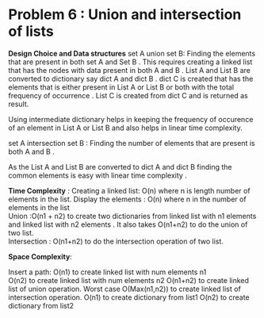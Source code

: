 # Problem 6 : Union and intersection of  lists
**Design Choice and Data structures** 
set A union set B: Finding the  elements that are present in both set A  and Set B . 
This requires creating a linked list that has the nodes with data present in both A and B . 
List A  and List B are converted to dictionary say dict A and dict B  . dict C is created that has the elements that is either present in List A or List B or both  with the total frequency of occurrence . 
List C is created from  dict C and is returned as result. 

Using intermediate dictionary helps in keeping the frequency of occurence of an element in  List A or List B  and also helps in  linear time complexity. 

set A intersection  set B : Finding the number of elements that are present is both A and B . 

As the List A and List B are converted to dict A and dict B   finding the common elements is easy with linear time complexity . 


**Time Complexity** :
Creating a linked list: O(n) where n is length number of elements in the list.
Display the elements : O(n) where  n in the number of elements in the list  
Union :O(n1 + n2) to create two dictionaries from  linked list with n1 elements 
and linked list with n2 elements . 
It also takes O(n1+n2) to do the union of two list.  
Intersection : O(n1+n2) to do the intersection operation of two list.

**Space Complexity**: 

Insert a path: O(n1)  to create  linked list with num elements n1  
O(n2) to create linked list with num elements n2 
O(n1+n2) to create linked list of  union operation. 
Worst case O(Max(n1,n2)) to create linked list of  intersection operation.
O(n1) to  create dictionary from list1 
O(n2) to create dictionary from list2
